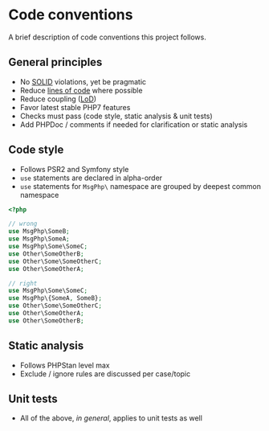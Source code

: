 # Code conventions

A brief description of code conventions this project follows.

## General principles

- No [SOLID](https://en.wikipedia.org/wiki/SOLID_(object-oriented_design)) violations, yet be pragmatic
- Reduce [lines of code](https://en.wikipedia.org/wiki/Source_lines_of_code) where possible
- Reduce coupling ([LoD](https://en.wikipedia.org/wiki/Law_of_Demeter))
- Favor latest stable PHP7 features
- Checks must pass (code style, static analysis & unit tests)
- Add PHPDoc / comments if needed for clarification or static analysis

## Code style

- Follows PSR2 and Symfony style
- `use` statements are declared in alpha-order
- `use` statements for `MsgPhp\` namespace are grouped by deepest common namespace

```php
<?php

// wrong
use MsgPhp\SomeB;
use MsgPhp\SomeA;
use MsgPhp\Some\SomeC;
use Other\SomeOtherB;
use Other\Some\SomeOtherC;
use Other\SomeOtherA;

// right
use MsgPhp\Some\SomeC;
use MsgPhp\{SomeA, SomeB};
use Other\Some\SomeOtherC;
use Other\SomeOtherA;
use Other\SomeOtherB;
```

## Static analysis

- Follows PHPStan level max
- Exclude / ignore rules are discussed per case/topic

## Unit tests

- All of the above, _in general_, applies to unit tests as well
